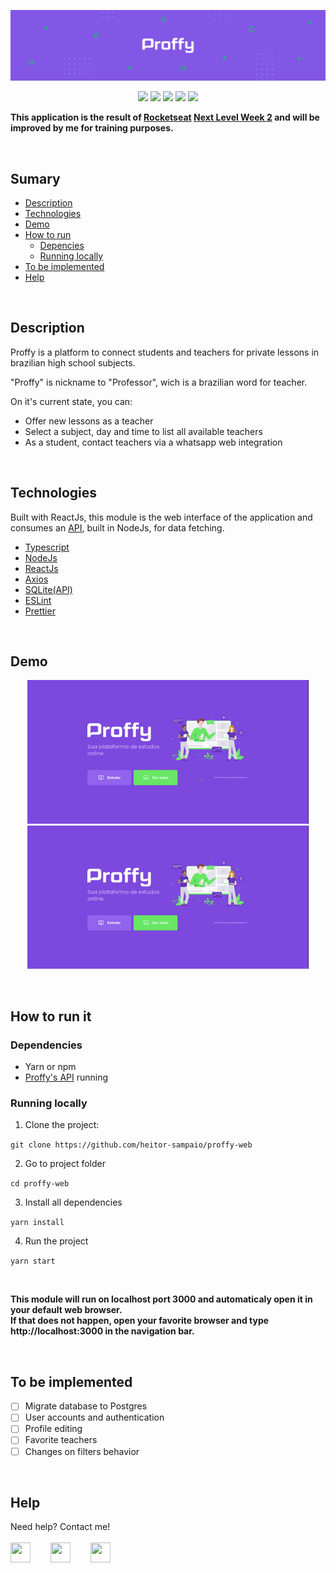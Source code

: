 ![](/src/assets/images/banner.png)
<p align="center">
<img src="https://img.shields.io/static/v1?label=Typescript&message=language&color=blue&style=flat&logo=TYPESCRIPT"/>    <img src="https://img.shields.io/static/v1?label=React&message=framework&color=blue&style=flat&logo=REACT"/>    <img src="https://img.shields.io/static/v1?label=NodeJs&message=framework&color=blue&style=flat&logo=NODE.JS"/>   <img src="https://img.shields.io/badge/version-1.0-brightgreen"/>    <img src="https://img.shields.io/github/license/heitor-sampaio/proffy-web"/> 
</p>

**This application is the result of [Rocketseat](https://rocketseat.com.br) [Next Level Week 2](https://nextlevelweek.com/) and will be improved by me for training purposes.**

<br/>

## Sumary
- [Description](#description)
- [Technologies](#technologies)
- [Demo](#demo)
- [How to run](#how-to-run-it)
  - [Depencies](#dependencies)
  - [Running locally](#running-locally)
- [To be implemented](#to-be-implemented)
- [Help](#help)
<br/>

## Description
Proffy is a platform to connect students and teachers for private lessons in brazilian high school subjects.

"Proffy" is nickname to "Professor", wich is a brazilian word for teacher.

On it's current state, you can:
- Offer new lessons as a teacher
- Select a subject, day and time to list all available teachers
- As a student, contact teachers via a whatsapp web integration
<br/>

## **Technologies**
Built with ReactJs, this module is the web interface of the application and consumes an [API](https://github.com/heitor-sampaio/proffy-server), built in NodeJs, for data fetching.

- [Typescript](https://www.typescriptlang.org/)
- [NodeJs](https://nodejs.org)
- [ReactJs](https://reactjs.org)
- [Axios](https://github.com/axios/axios)
- [SQLite(API)](https://www.sqlite.org/index.html)
- [ESLint](https://eslint.org)
- [Prettier](https://prettier.io)
<br/>

## **Demo**
<p align="center">
<img src="/src/assets/images/create-class.gif" width="450px"/>    <img src="/src/assets/images/list-classes.gif" width="450px"/>
</p>
<br/>

## **How to run it**

### **Dependencies**
- Yarn or npm
- [Proffy's API](https://github.com/heitor-sampaio/proffy-server) running

### **Running locally**
1. Clone the project:

```git clone https://github.com/heitor-sampaio/proffy-web```

2. Go to project folder

```cd proffy-web```

3. Install all dependencies

```yarn install```

4. Run the project

```yarn start```

<br/>

**This module will run on localhost port 3000 and automaticaly open it in your default web browser.**<br/>
**If that does not happen, open your favorite browser and type http://localhost:3000 in the navigation bar.**

<br/>

## To be implemented
- [ ] Migrate database to Postgres
- [ ] User accounts and authentication
- [ ] Profile editing
- [ ] Favorite teachers
- [ ] Changes on filters behavior

<br/>

## Help 
Need help? Contact me!<br/><br/>
<a href="https://facebook.com/sampaioheitor"><img src="https://simpleicons.org/icons/facebook.svg" width="32px" height="32px"/></a>  
<a href="https://www.linkedin.com/in/heitor-sampaio/"><img src="https://simpleicons.org/icons/linkedin.svg" width="32px" height="32px"/></a>  
<a href="mailto:heitorosampaio@gmail.com"><img src="https://simpleicons.org/icons/mail-dot-ru.svg" width="32px" height="32px"/></a>

